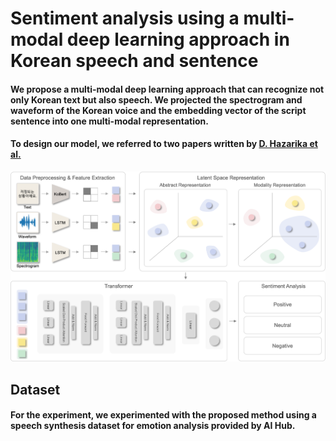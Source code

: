 # Sentiment analysis using a multi-modal deep learning approach in Korean speech and sentence

#### We propose a multi-modal deep learning approach that can recognize not only Korean text but also speech. We projected the spectrogram and waveform of the Korean voice and the embedding vector of the script sentence into one multi-modal representation.
#### To design our model, we referred to two papers written by [D. Hazarika et al.](https://dl.acm.org/doi/pdf/10.1145/3394171.3413678) 

![Model Architecture](./images/model_architecture.jpg)

## Dataset 
#### For the experiment, we experimented with the proposed method using a speech synthesis dataset for emotion analysis provided by AI Hub.

